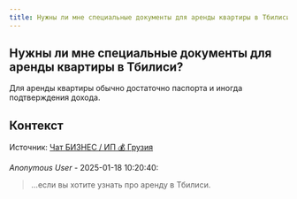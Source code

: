 ```yaml
---
title: Нужны ли мне специальные документы для аренды квартиры в Тбилиси?
---
```


## Нужны ли мне специальные документы для аренды квартиры в Тбилиси?

Для аренды квартиры обычно достаточно паспорта и иногда подтверждения дохода.

## Контекст

Источник: [Чат БИЗНЕС / ИП 💰 Грузия](https://t.me/ip_ge)

_Anonymous User_ - 2025-01-18 10:20:40:

> ...если вы хотите узнать про аренду в Тбилиси.
